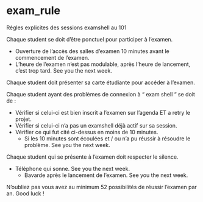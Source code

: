 # exam_rule
Régles explicites des sessions examshell au 101

Chaque student se doit d’être ponctuel pour participer à l’examen.	
  - Ouverture de l’accès des salles d’examen 10 minutes avant le commencement de l’examen.	
  - L’heure de l’examen n’est pas modulable, après l’heure de lancement, c’est trop tard. See you the next week.

Chaque student doit présenter sa carte étudiante pour accéder à l’examen.

Chaque student ayant des problèmes de connexion à “ exam shell “ se doit de :	
  - Vérifier si celui-ci est bien inscrit a l’examen sur l’agenda ET a retry le projet.	
  - Vérifier si celui-ci n’a pas un examshell déjà actif sur sa session.	
  - Vérifier ce qui fut cité ci-dessus en moins de 10 minutes.	
	- Si les 10 minutes sont écoulées et / ou n’a pu réussir à résoudre le problème. See you the next week.

Chaque student qui se présente à l’examen doit respecter le silence.	
  - Téléphone qui sonne. See you the next week.	
	- Bavarde après le lancement de l’examen. See you the next week.

N’oubliez pas vous avez au minimum 52 possibilités de réussir l’examen par an. Good luck !
